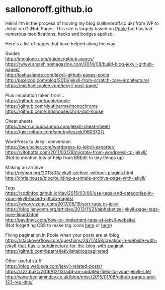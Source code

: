 # sallonoroff.github.io

Hello! I'm in the process of moving my blog (sallonoroff.co.uk) from WP to Jekyll on GitHub Pages. This site is largely based on [Poole](https://github.com/poole/poole) but has had numerous modifications, hacks and bodges applied.  
  
Here's a list of pages that have helped along the way.  
  
Guides  
http://jmcglone.com/guides/github-pages/  
https://www.smashingmagazine.com/2014/08/build-blog-jekyll-github-pages/  
http://joshualande.com/jekyll-github-pages-poole  
http://pixelcog.com/blog/2013/jekyll-from-scratch-core-architecture/  
https://michaelsoolee.com/jekyll-post-page/  
  
Plus inspiration taken from...  
https://github.com/poole/poole  
https://github.com/dyutibarma/monochrome  
https://github.com/chrishouse/chris-dot-house  
  
Cheat sheets  
https://learn.cloudcannon.com/jekyll-cheat-sheet/  
https://gist.github.com/smutnyleszek/9803727/  
  
WordPress to Jekyll conversion  
https://ben.balter.com/wordpress-to-jekyll-exporter/  
https://vitobotta.com/2011/03/28/migrate-from-wordpress-to-jekyll/  
(Not to mention lots of help from BBEdit to tidy things up)  

Making an archive    
http://reyhan.org/2013/03/jekyll-archive-without-plugins.html  
http://chris.house/blog/building-a-simple-archive-page-with-jekyll/  
  
Tags  
https://codinfox.github.io/dev/2015/03/06/use-tags-and-categories-in-your-jekyll-based-github-pages/  
https://www.yizehu.com/2017/06/19/sort-tags-in-jekyll  
https://blog.lanyonm.org/articles/2013/11/21/alphabetize-jekyll-page-tags-pure-liquid.html  
http://pavdmyt.com/how-to-implement-tags-at-jekyll-website/  
(Not forgetting CSS to make tag icons [here](https://codepen.io/wbeeftink/pen/dIaDH) or [here](https://mohitvash.wordpress.com/2016/06/20/css-trick-create-tag-icon-with-dynamic-text-width-using-pure-css/))  
  
Fixing pagination in Poole when your posts are at /blog  
https://stackoverflow.com/questions/24717458/creating-a-website-with-jekyll-that-has-a-subdirectory-for-the-blog-with-paginat  
https://github.com/bpatra/jekyllsiteblogpaginated  
  
Other useful stuff  
https://blog.webjeda.com/jekyll-related-posts/  
https://zzz.buzz/2016/02/13/add-an-updated-field-to-your-jekyll-site/  
http://www.benjaminday.co.uk/blog/misc/2015/01/08/github-pages-and-123-reg-dns/  
  

